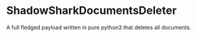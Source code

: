 # ShadowSharkDocumentsDeleter
A full fledged payload written in pure python3 that deletes all documents.
